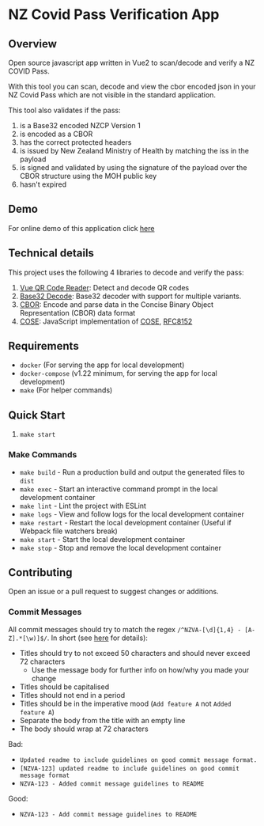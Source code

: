 # NZ Covid Pass Verification App

## Overview
Open source javascript app written in Vue2 to scan/decode and verify a NZ COVID Pass.

With this tool you can scan, decode and view the cbor encoded json in your NZ Covid Pass which are not visible in 
the standard application. 

This tool also validates if the pass:

1. is a Base32 encoded NZCP Version 1
2. is encoded as a CBOR
3. has the correct protected headers
4. is issued by New Zealand Ministry of Health by matching the iss in the payload
5. is signed and validated by using the signature of the payload over the CBOR structure using the MOH public key
6. hasn't expired

## Demo
For online demo of this application click <a href="https://d1chdssarsi2bn.cloudfront.net" target="_blank">here</a>

## Technical details

This project uses the following 4 libraries to decode and verify the pass:

1. [Vue QR Code Reader](https://www.npmjs.com/package/vue-qrcode-reader): Detect and decode QR codes
2. [Base32 Decode](https://www.npmjs.com/package/base32-decode): Base32 decoder with support for multiple variants.
3. [CBOR](https://www.npmjs.com/package/cbor): Encode and parse data in the Concise Binary Object Representation (CBOR) data format
4. [COSE](https://www.npmjs.com/package/cose-js): JavaScript implementation of [COSE](https://datatracker.ietf.org/doc/html/rfc8152), [RFC8152](https://datatracker.ietf.org/doc/html/rfc8152)

## Requirements
* `docker` (For serving the app for local development)
* `docker-compose` (v1.22 minimum, for serving the app for local development)
* `make` (For helper commands)

## Quick Start
1. `make start`

### Make Commands
* `make build` - Run a production build and output the generated files to `dist`
* `make exec` - Start an interactive command prompt in the local development container
* `make lint` - Lint the project with ESLint
* `make logs` - View and follow logs for the local development container
* `make restart` - Restart the local development container (Useful if Webpack file watchers break)
* `make start` - Start the local development container
* `make stop` - Stop and remove the local development container

## Contributing
Open an issue or a pull request to suggest changes or additions.

### Commit Messages
All commit messages should try to match the regex
`/^NZVA-[\d]{1,4} - [A-Z].*[\w)]$/`. In short (see
[here](https://chris.beams.io/posts/git-commit/) for details):
* Titles should try to not exceed 50 characters and should never exceed 72 characters
    * Use the message body for further info on how/why you made your change
* Titles should be capitalised
* Titles should not end in a period
* Titles should be in the imperative mood (`Add feature A` not `Added feature A`)
* Separate the body from the title with an empty line
* The body should wrap at 72 characters

Bad:
* `Updated readme to include guidelines on good commit message format.`
* `[NZVA-123] updated readme to include guidelines on good commit message format`
* `NZVA-123 - Added commit message guidelines to README`

Good:
* `NZVA-123 - Add commit message guidelines to README`

